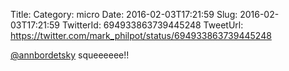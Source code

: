 Title: 
Category: micro
Date: 2016-02-03T17:21:59
Slug: 2016-02-03T17:21:59
TwitterId: 694933863739445248
TweetUrl: https://twitter.com/mark_philpot/status/694933863739445248

[@annbordetsky](https://twitter.com/annbordetsky) squeeeeee!!